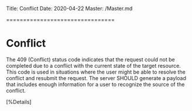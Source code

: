 Title: Conflict
Date: 2020-04-22
Master: /Master.md

================================

Conflict
=============================

The 409 (Conflict) status code indicates that the request could not
be completed due to a conflict with the current state of the target
resource.  This code is used in situations where the user might be
able to resolve the conflict and resubmit the request.  The server
SHOULD generate a payload that includes enough information for a user
to recognize the source of the conflict.

[%Details]
